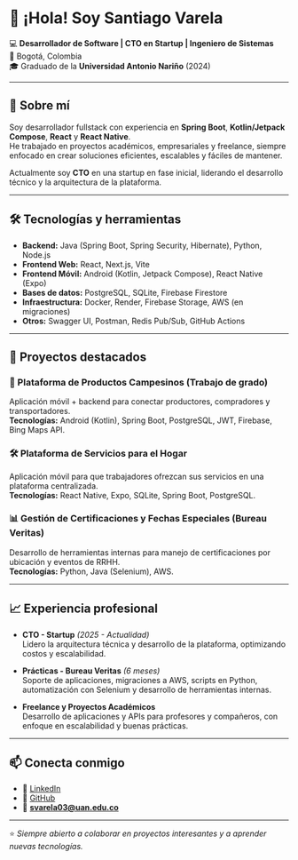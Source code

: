 # 👋 ¡Hola! Soy Santiago Varela

💻 **Desarrollador de Software | CTO en Startup | Ingeniero de Sistemas**  
📍 Bogotá, Colombia  
🎓 Graduado de la **Universidad Antonio Nariño** (2024)  

---

## 🚀 Sobre mí
Soy desarrollador fullstack con experiencia en **Spring Boot**, **Kotlin/Jetpack Compose**, **React** y **React Native**.  
He trabajado en proyectos académicos, empresariales y freelance, siempre enfocado en crear soluciones eficientes, escalables y fáciles de mantener.

Actualmente soy **CTO** en una startup en fase inicial, liderando el desarrollo técnico y la arquitectura de la plataforma.

---

## 🛠 Tecnologías y herramientas
- **Backend:** Java (Spring Boot, Spring Security, Hibernate), Python, Node.js  
- **Frontend Web:** React, Next.js, Vite  
- **Frontend Móvil:** Android (Kotlin, Jetpack Compose), React Native (Expo)  
- **Bases de datos:** PostgreSQL, SQLite, Firebase Firestore  
- **Infraestructura:** Docker, Render, Firebase Storage, AWS (en migraciones)  
- **Otros:** Swagger UI, Postman, Redis Pub/Sub, GitHub Actions

---

## 📌 Proyectos destacados
### 📱 Plataforma de Productos Campesinos (Trabajo de grado)
Aplicación móvil + backend para conectar productores, compradores y transportadores.  
**Tecnologías:** Android (Kotlin), Spring Boot, PostgreSQL, JWT, Firebase, Bing Maps API.

### 🛠 Plataforma de Servicios para el Hogar
Aplicación móvil para que trabajadores ofrezcan sus servicios en una plataforma centralizada.  
**Tecnologías:** React Native, Expo, SQLite, Spring Boot, PostgreSQL.

### 📊 Gestión de Certificaciones y Fechas Especiales (Bureau Veritas)
Desarrollo de herramientas internas para manejo de certificaciones por ubicación y eventos de RRHH.  
**Tecnologías:** Python, Java (Selenium), AWS.

---

## 📈 Experiencia profesional
- **CTO - Startup** *(2025 - Actualidad)*  
  Lidero la arquitectura técnica y desarrollo de la plataforma, optimizando costos y escalabilidad.
  
- **Prácticas - Bureau Veritas** *(6 meses)*  
  Soporte de aplicaciones, migraciones a AWS, scripts en Python, automatización con Selenium y desarrollo de herramientas internas.

- **Freelance y Proyectos Académicos**  
  Desarrollo de aplicaciones y APIs para profesores y compañeros, con enfoque en escalabilidad y buenas prácticas.

---

## 📫 Conecta conmigo
- 💼 [LinkedIn](https://www.linkedin.com/in/sanvarela03)  
- 🐙 [GitHub](https://github.com/sanvarela03)  
- 📧 **svarela03@uan.edu.co**

---

⭐ *Siempre abierto a colaborar en proyectos interesantes y a aprender nuevas tecnologías.*
